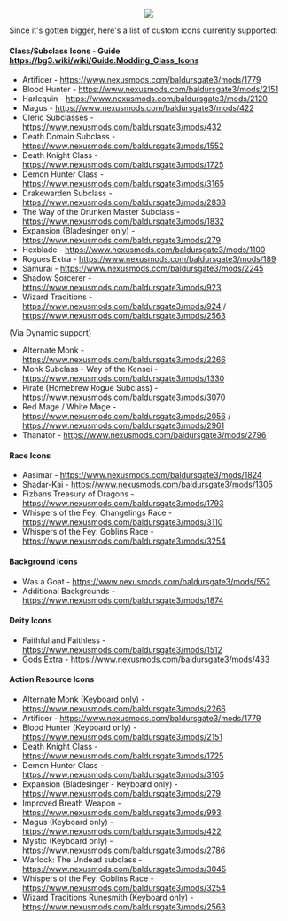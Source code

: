 
<p align="middle">
  <img src="https://i.imgur.com/6Zso95t.png">
</p>

Since it's gotten bigger, here's a list of custom icons currently supported:

#### Class/Subclass Icons - Guide https://bg3.wiki/wiki/Guide:Modding_Class_Icons
- Artificer - https://www.nexusmods.com/baldursgate3/mods/1779
- Blood Hunter - https://www.nexusmods.com/baldursgate3/mods/2151
- Harlequin - https://www.nexusmods.com/baldursgate3/mods/2120
- Magus - https://www.nexusmods.com/baldursgate3/mods/422
- Cleric Subclasses - https://www.nexusmods.com/baldursgate3/mods/432
- Death Domain Subclass - https://www.nexusmods.com/baldursgate3/mods/1552
- Death Knight Class - https://www.nexusmods.com/baldursgate3/mods/1725
- Demon Hunter Class - https://www.nexusmods.com/baldursgate3/mods/3165
- Drakewarden Subclass - https://www.nexusmods.com/baldursgate3/mods/2838
- The Way of the Drunken Master Subclass - https://www.nexusmods.com/baldursgate3/mods/1832
- Expansion (Bladesinger only) - https://www.nexusmods.com/baldursgate3/mods/279
- Hexblade - https://www.nexusmods.com/baldursgate3/mods/1100
- Rogues Extra - https://www.nexusmods.com/baldursgate3/mods/189
- Samurai - https://www.nexusmods.com/baldursgate3/mods/2245
- Shadow Sorcerer - https://www.nexusmods.com/baldursgate3/mods/923
- Wizard Traditions - https://www.nexusmods.com/baldursgate3/mods/924 / https://www.nexusmods.com/baldursgate3/mods/2563

(Via Dynamic support)
- Alternate Monk - https://www.nexusmods.com/baldursgate3/mods/2266
- Monk Subclass - Way of the Kensei - https://www.nexusmods.com/baldursgate3/mods/1330
- Pirate (Homebrew Rogue Subclass) - https://www.nexusmods.com/baldursgate3/mods/3070
- Red Mage / White Mage - https://www.nexusmods.com/baldursgate3/mods/2056 / https://www.nexusmods.com/baldursgate3/mods/2961
- Thanator - https://www.nexusmods.com/baldursgate3/mods/2796

#### Race Icons
- Aasimar - https://www.nexusmods.com/baldursgate3/mods/1824
- Shadar-Kai - https://www.nexusmods.com/baldursgate3/mods/1305
- Fizbans Treasury of Dragons - https://www.nexusmods.com/baldursgate3/mods/1793
- Whispers of the Fey: Changelings Race - https://www.nexusmods.com/baldursgate3/mods/3110
- Whispers of the Fey: Goblins Race - https://www.nexusmods.com/baldursgate3/mods/3254

#### Background Icons
- Was a Goat - https://www.nexusmods.com/baldursgate3/mods/552
- Additional Backgrounds - https://www.nexusmods.com/baldursgate3/mods/1874

#### Deity Icons
- Faithful and Faithless - https://www.nexusmods.com/baldursgate3/mods/1512
- Gods Extra - https://www.nexusmods.com/baldursgate3/mods/433

#### Action Resource Icons
- Alternate Monk (Keyboard only) - https://www.nexusmods.com/baldursgate3/mods/2266
- Artificer - https://www.nexusmods.com/baldursgate3/mods/1779
- Blood Hunter (Keyboard only) - https://www.nexusmods.com/baldursgate3/mods/2151
- Death Knight Class - https://www.nexusmods.com/baldursgate3/mods/1725
- Demon Hunter Class - https://www.nexusmods.com/baldursgate3/mods/3165
- Expansion (Bladesinger - Keyboard only) - https://www.nexusmods.com/baldursgate3/mods/279
- Improved Breath Weapon - https://www.nexusmods.com/baldursgate3/mods/993
- Magus (Keyboard only) - https://www.nexusmods.com/baldursgate3/mods/422
- Mystic (Keyboard only) - https://www.nexusmods.com/baldursgate3/mods/2786
- Warlock: The Undead subclass - https://www.nexusmods.com/baldursgate3/mods/3045
- Whispers of the Fey: Goblins Race - https://www.nexusmods.com/baldursgate3/mods/3254
- Wizard Traditions Runesmith (Keyboard only) - https://www.nexusmods.com/baldursgate3/mods/2563